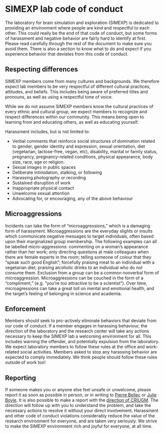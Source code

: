 # SIMEXP lab code of conduct
The laboratory for brain simulation and exploration (SIMEXP) is dedicated to providing an environment where people are kind and respectful to each other. This could really be the end of that code of conduct, but some forms of harassment and negative behavior are fairly hard to identify at first. Please read carefully through the rest of the document to make sure you avoid them. There is also a section to know what to do and expect if you experience behavior that deviates from this code of conduct.

## Respecting differences
SIMEXP members come from many cultures and backgrounds. We therefore expect lab members to be very respectful of different cultural practices, attitudes, and beliefs. This includes being aware of preferred titles and pronouns, as well as using a respectful tone of voice.

While we do not assume SIMEXP members know the cultural practices of every ethnic and cultural group, we expect members to recognize and respect differences within our community. This means being open to learning from and educating others, as well as educating yourself.

Harassment includes, but is not limited to:
 * Verbal comments that reinforce social structures of domination related to gender, gender identity and expression, sexual orientation, diet (vegetarian, lactose-free, vegan, etc), disability, marital or family status, pregnancy, pregnancy-related conditions, physical appearance, body size, race, age or religion.
 * Sexual images in public spaces
 * Deliberate intimidation, stalking, or following
 * Harassing photography or recording
 * Sustained disruption of work
 * Inappropriate physical contact
 * Unwelcome sexual attention
 * Advocating for, or encouraging, any of the above behaviour

## Microaggressions
Incidents can take the form of “microaggressions,” which is a damaging form of harassment. Microaggressions are the everyday slights or insults which communicate negative messages to target individuals, often based upon their marginalized group membership. The following examples can all be labelled micro-aggressions: commenting on a woman’s appearance rather than her work; only directing questions at male colleagues when there are female experts in the room; telling someone of colour that they “speak such good English”; forcefully praising meat to an individual with a vegetarian diet; praising alcoholic drinks to an individual who do not consume them. Exclusion from a group can be a common nonverbal form of microaggression. Microaggressions can be couched in the form of a “compliment,” (e.g. “you’re too attractive to be a scientist”). Over time, microagressions can take a great toll on mental and emotional health, and the target’s feeling of belonging in science and academia.

## Enforcement
Members should seek to pro-actively eliminate behaviors that deviate from our code of conduct. If a member engages in harassing behaviour, the direction of the laboratory and the research center will take any actions necessary to keep the SIMEXP lab a welcoming environment for all. This includes warning the offender, and potentially expulsion from the laboratory. We expect laboratory members to follow these rules at the office and work-related social activities. Members asked to stop any harassing behavior are expected to comply immediately. We think people should follow these rules outside of work too!

## Reporting
If someone makes you or anyone else feel unsafe or unwelcome, please report it as soon as possible in person, or in writing to [Pierre Bellec](mailto:pierre.bellec@criugm.qc.ca) or [Julie Boyle](mailto:julie.boyle@criugm.qc.ca). It is also possible to make a report with the [direction of CRIUGM](https://criugm.qc.ca/a-propos/notre-equipe/). The direction will follow up with you to understand the problem, and take the necessary actions to resolve it without your direct involvement. Harassment and other code of conduct violations considerably reduce the value of the research environment for everyone, and are taken very seriously. We strive to make the SIMEXP environment rich and joyful for everyone, at all time.
